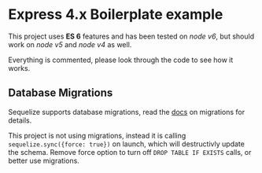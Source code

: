 Express 4.x Boilerplate example
===============================

This project uses **ES 6** features and has been tested on *node v6*, but should work on *node v5* and *node v4* as well.

Everything is commented, please look through the code to see how it works.

Database Migrations
-------------------
Sequelize supports database migrations, read the [docs](http://docs.sequelizejs.com/en/v3/docs/migrations/) on migrations for details.

This project is not using migrations, instead it is calling `sequelize.sync({force: true})` on launch, which will destructivly update the schema. Remove force option to turn off `DROP TABLE IF EXISTS` calls, or better use migrations.
